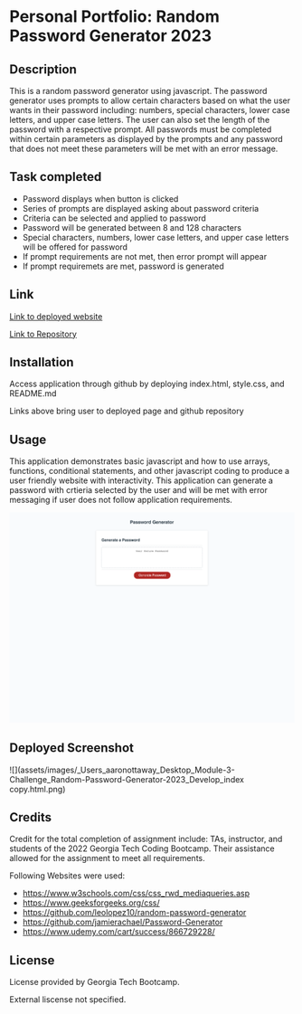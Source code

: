 # Personal Portfolio: Random Password Generator 2023

## Description

This is a random password generator using javascript. The password generator uses prompts to allow certain characters based on what the user wants in their password including: numbers, special characters, lower case letters, and upper case letters. The user can also set the length of the password with a respective prompt. All passwords must be completed within certain parameters as displayed by the prompts and any password that does not meet these parameters will be met with an error message.

## Task completed

- Password displays when button is clicked
- Series of prompts are displayed asking about password criteria
- Criteria can be selected and applied to password
- Password will be generated between 8 and 128 characters
- Special characters, numbers, lower case letters, and upper case letters will be offered for password
- If prompt requirements are not met, then error prompt will appear
- If prompt requiremets are met, password is generated

## Link

[Link to deployed website](https://aarondreyer.github.io/Random-Password-Generator-2023/)

[Link to Repository](https://github.com/AaronDreyer/Random-Password-Generator-2023)

## Installation

Access application through github by deploying index.html, style.css, and README.md

Links above bring user to deployed page and github repository

## Usage

This application demonstrates basic javascript and how to use arrays, functions, conditional statements, and other javascript coding to produce a user friendly website with interactivity. This application can generate a password with crtieria selected by the user and will be met with error messaging if user does not follow application requirements.

![](assets/images/_Users_aaronottaway_Desktop_Module-3-Challenge_Random-Password-Generator-2023_Develop_index.html.png) 

## Deployed Screenshot

![](assets/images/_Users_aaronottaway_Desktop_Module-3-Challenge_Random-Password-Generator-2023_Develop_index copy.html.png)

## Credits

Credit for the total completion of assignment include: TAs, instructor, and students of the 2022 Georgia Tech Coding Bootcamp. Their assistance allowed for the assignment to meet all requirements.

Following Websites were used:
- https://www.w3schools.com/css/css_rwd_mediaqueries.asp
- https://www.geeksforgeeks.org/css/
- https://github.com/leolopez10/random-password-generator
- https://github.com/jamierachael/Password-Generator
- https://www.udemy.com/cart/success/866729228/

## License

License provided by Georgia Tech Bootcamp.

External liscense not specified.

